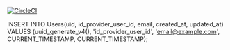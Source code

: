 [![CircleCI](https://circleci.com/gh/meltedspork/signs-uploader-api.svg?style=shield)](https://app.circleci.com/pipelines/github/meltedspork/signs-uploader-api)


INSERT INTO Users(uid, id_provider_user_id, email, created_at, updated_at) VALUES (uuid_generate_v4(), 'id_provider_user_id', 'email@example.com', CURRENT_TIMESTAMP, CURRENT_TIMESTAMP);

